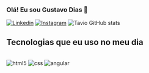 ### Olá! Eu sou Gustavo Dias 🖖
[![Linkedin](https://img.shields.io/badge/LinkedIn-0077B5?style=for-the-badge&logo=linkedin&logoColor=white)](https://www.linkedin.com/in/otavio-dias-6a00451a3)
[![Instagram](https://img.shields.io/badge/Instagram-E4405F?style=for-the-badge&logo=instagram&logoColor=white)](https://www.instagram.com/tavintavoltando/)
![Tavio GitHub stats](https://github-readme-stats.vercel.app/api?username=TavioDs&show_icons=true&theme=dracula)
## Tecnologias que eu uso no meu dia 
<div style="display: inline_block"><br/>
  <img align="=center" alt="html5" src= https://img.shields.io/badge/HTML5-E34F26?style=for-the-badge&logo=html5&logoColor=white/>
  <img align="=center" alt="css" src=https://img.shields.io/badge/CSS-239120?&style=for-the-badge&logo=css3&logoColor=white />
  <img align="=center" alt="angular" src= https://img.shields.io/badge/Angular-DD0031?style=for-the-badge&logo=angular&logoColor=white/>
